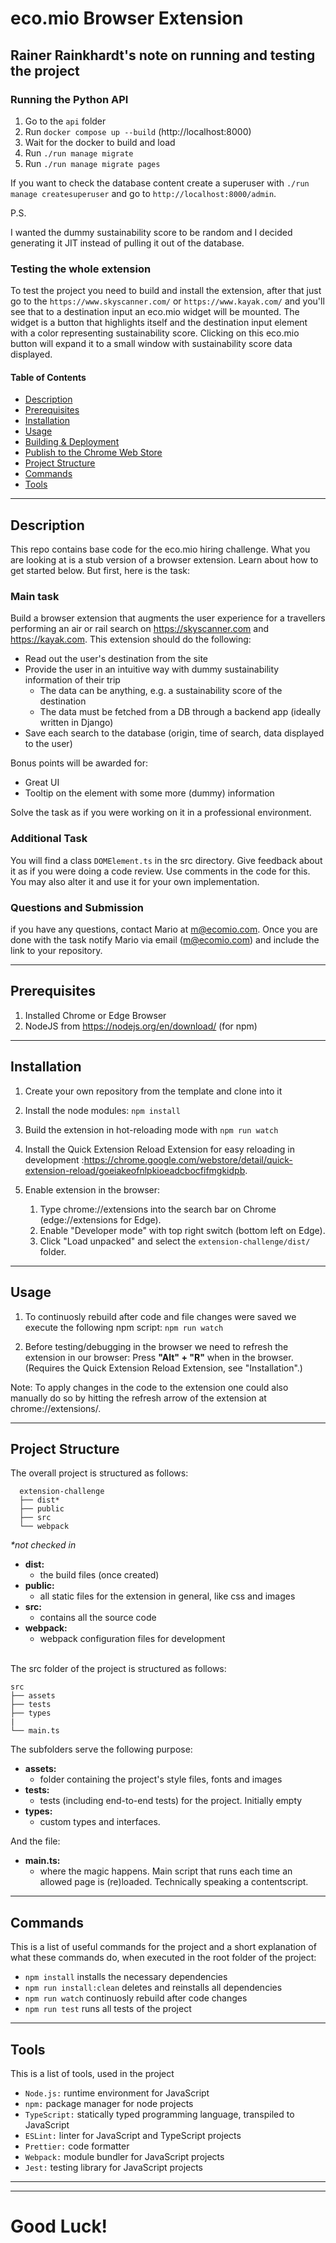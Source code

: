 # eco.mio Browser Extension

## Rainer Rainkhardt's note on running and testing the project

### Running the Python API

1. Go to the `api` folder
2. Run `docker compose up --build` (http://localhost:8000)
3. Wait for the docker to build and load
4. Run `./run manage migrate`
5. Run `./run manage migrate pages`

If you want to check the database content create a superuser with `./run manage createsuperuser` and go to `http://localhost:8000/admin`.

P.S.

I wanted the dummy sustainability score to be random and I decided generating it JIT instead of pulling it out of the database.

### Testing the whole extension

To test the project you need to build and install the extension, after that just go to the `https://www.skyscanner.com/` or `https://www.kayak.com/` and
you'll see that to a destination input an eco.mio widget will be mounted. The widget is a button that highlights itself and the destination input element with a color
representing sustainability score. Clicking on this eco.mio button will expand it to a small window with sustainability score data displayed.

#### Table of Contents

- [Description](#description)
- [Prerequisites](#prerequisites)
- [Installation](#installation)
- [Usage](#usage)
- [Building & Deployment](#building--deployment)
- [Publish to the Chrome Web Store](#publish-to-the-chrome-web-store)
- [Project Structure](#project-structure)
- [Commands](#commands)
- [Tools](#tools)

---

## Description

This repo contains base code for the eco.mio hiring challenge. What you are looking at is a stub version of a browser extension. Learn about how to get started below. But first, here is the task:

### Main task

Build a browser extension that augments the user experience for a travellers performing an air or rail search on https://skyscanner.com and https://kayak.com. This extension should do the following:

- Read out the user's destination from the site
- Provide the user in an intuitive way with dummy sustainability information of their trip
  - The data can be anything, e.g. a sustainability score of the destination
  - The data must be fetched from a DB through a backend app (ideally written in Django)
- Save each search to the database (origin, time of search, data displayed to the user)

Bonus points will be awarded for:

- Great UI
- Tooltip on the element with some more (dummy) information

Solve the task as if you were working on it in a professional environment.

### Additional Task

You will find a class `DOMElement.ts` in the src directory. Give feedback about it as if you were doing a code review. Use comments in the code for this.
You may also alter it and use it for your own implementation.

### Questions and Submission

if you have any questions, contact Mario at m@ecomio.com. Once you are done with the task notify Mario via email (m@ecomio.com) and include the link to your repository.

---

## Prerequisites

1. Installed Chrome or Edge Browser
2. NodeJS from https://nodejs.org/en/download/ (for npm)

---

## Installation

1. Create your own repository from the template and clone into it

2. Install the node modules: `npm install`

3. Build the extension in hot-reloading mode with `npm run watch`

4. Install the Quick Extension Reload Extension for easy reloading in development :https://chrome.google.com/webstore/detail/quick-extension-reload/goeiakeofnlpkioeadcbocfifmgkidpb.

5. Enable extension in the browser:
   1. Type chrome://extensions into the search bar on Chrome (edge://extensions for Edge).
   2. Enable "Developer mode" with top right switch (bottom left on Edge).
   3. Click "Load unpacked" and select the `extension-challenge/dist/` folder.

---

## Usage

1. To continuosly rebuild after code and file changes were saved we execute the following npm script: `npm run watch`

2. Before testing/debugging in the browser we need to refresh the extension in our browser: Press **"Alt" + "R"** when in the browser. (Requires the Quick Extension Reload Extension, see "Installation".)

Note: To apply changes in the code to the extension one could also manually do so by hitting the refresh arrow of the extension at chrome://extensions/.

---

## Project Structure

The overall project is structured as follows:

      extension-challenge
      ├── dist*
      ├── public
      ├── src
      └── webpack

_\*not checked in_

- **dist:**
  - the build files (once created)
- **public:**
  - all static files for the extension in general, like css and images
- **src:**
  - contains all the source code
- **webpack:**
  - webpack configuration files for development

\
The src folder of the project is structured as follows:

    src
    ├── assets
    ├── tests
    ├── types
    |
    └── main.ts

The subfolders serve the following purpose:

- **assets:**
  - folder containing the project's style files, fonts and images
- **tests:**
  - tests (including end-to-end tests) for the project. Initially empty
- **types:**
  - custom types and interfaces.

And the file:

- **main.ts:**
  - where the magic happens. Main script that runs each time an allowed page is (re)loaded. Technically speaking a contentscript.

---

## Commands

This is a list of useful commands for the project and a short explanation of what these commands do, when executed in the root folder of the project:

- `npm install` installs the necessary dependencies
- `npm run install:clean` deletes and reinstalls all dependencies
- `npm run watch` continuosly rebuild after code changes
- `npm run test` runs all tests of the project

---

## Tools

This is a list of tools, used in the project

- `Node.js:` runtime environment for JavaScript
- `npm:` package manager for node projects
- `TypeScript:` statically typed programming language, transpiled to JavaScript
- `ESLint:` linter for JavaScript and TypeScript projects
- `Prettier:` code formatter
- `Webpack:` module bundler for JavaScript projects
- `Jest:` testing library for JavaScript projects

---

---

# Good Luck!
